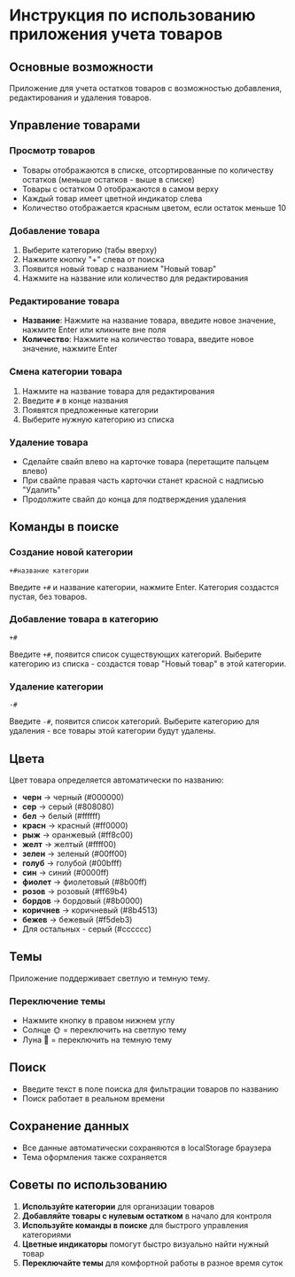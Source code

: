 # Инструкция по использованию приложения учета товаров

## Основные возможности

Приложение для учета остатков товаров с возможностью добавления, редактирования и удаления товаров.

## Управление товарами

### Просмотр товаров

- Товары отображаются в списке, отсортированные по количеству остатков (меньше остатков - выше в списке)
- Товары с остатком 0 отображаются в самом верху
- Каждый товар имеет цветной индикатор слева
- Количество отображается красным цветом, если остаток меньше 10

### Добавление товара

1. Выберите категорию (табы вверху)
2. Нажмите кнопку "+" слева от поиска
3. Появится новый товар с названием "Новый товар"
4. Нажмите на название или количество для редактирования

### Редактирование товара

- **Название**: Нажмите на название товара, введите новое значение, нажмите Enter или кликните вне поля
- **Количество**: Нажмите на количество товара, введите новое значение, нажмите Enter

### Смена категории товара

1. Нажмите на название товара для редактирования
2. Введите `#` в конце названия
3. Появятся предложенные категории
4. Выберите нужную категорию из списка

### Удаление товара

- Сделайте свайп влево на карточке товара (перетащите пальцем влево)
- При свайпе правая часть карточки станет красной с надписью "Удалить"
- Продолжите свайп до конца для подтверждения удаления

## Команды в поиске

### Создание новой категории
```
+#название категории
```
Введите `+#` и название категории, нажмите Enter. Категория создастся пустая, без товаров.

### Добавление товара в категорию
```
+#
```
Введите `+#`, появится список существующих категорий. Выберите категорию из списка - создастся товар "Новый товар" в этой категории.

### Удаление категории
```
-#
```
Введите `-#`, появится список категорий. Выберите категорию для удаления - все товары этой категории будут удалены.

## Цвета

Цвет товара определяется автоматически по названию:
- **черн** → черный (#000000)
- **сер** → серый (#808080)
- **бел** → белый (#ffffff)
- **красн** → красный (#ff0000)
- **рыж** → оранжевый (#ff8c00)
- **желт** → желтый (#ffff00)
- **зелен** → зеленый (#00ff00)
- **голуб** → голубой (#00bfff)
- **син** → синий (#0000ff)
- **фиолет** → фиолетовый (#8b00ff)
- **розов** → розовый (#ff69b4)
- **бордов** → бордовый (#8b0000)
- **коричнев** → коричневый (#8b4513)
- **бежев** → бежевый (#f5deb3)
- Для остальных - серый (#cccccc)

## Темы

Приложение поддерживает светлую и темную тему.

### Переключение темы

- Нажмите кнопку в правом нижнем углу
- Солнце 🌞 = переключить на светлую тему
- Луна 🌙 = переключить на темную тему

## Поиск

- Введите текст в поле поиска для фильтрации товаров по названию
- Поиск работает в реальном времени

## Сохранение данных

- Все данные автоматически сохраняются в localStorage браузера
- Тема оформления также сохраняется

## Советы по использованию

1. **Используйте категории** для организации товаров
2. **Добавляйте товары с нулевым остатком** в начало для контроля
3. **Используйте команды в поиске** для быстрого управления категориями
4. **Цветные индикаторы** помогут быстро визуально найти нужный товар
5. **Переключайте темы** для комфортной работы в разное время суток
